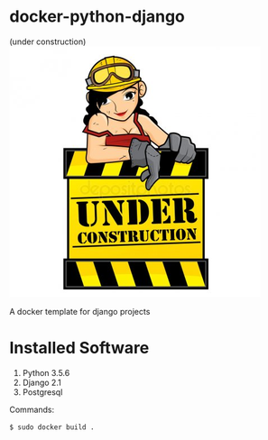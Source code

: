 # docker-python-django
(under construction)
![alt text](./images/under-construction.png "Under Construction")

A docker template for django projects

# Installed Software

1. Python 3.5.6
2. Django 2.1
3. Postgresql

Commands:

```
$ sudo docker build .
```
